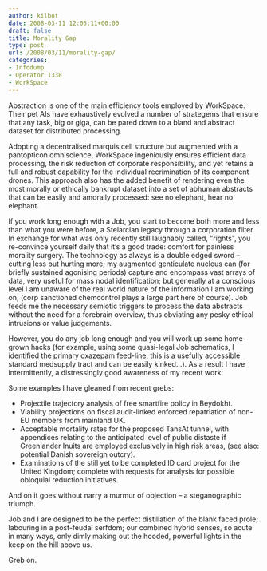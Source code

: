 ```yaml
---
author: kilbot
date: 2008-03-11 12:05:11+00:00
draft: false
title: Morality Gap
type: post
url: /2008/03/11/morality-gap/
categories:
- Infodump
- Operator 1338
- WorkSpace
---
```

Abstraction is one of the main efficiency tools employed by WorkSpace. Their pet AIs have exhaustively evolved a number of strategems that ensure that any task, big or giga, can be pared down to a bland and abstract dataset for distributed processing.

Adopting a decentralised marquis cell structure but augmented with a pantopticon omniscience, WorkSpace ingeniously ensures efficient data processing, the risk reduction of corporate responsibility, and yet retains a full and robust capability for the individual recrimination of its component drones. This approach also has the added benefit of rendering even the most morally or ethically bankrupt dataset into a set of abhuman abstracts that can be easily and amorally processed: see no elephant, hear no elephant.

If you work long enough with a Job, you start to become both more and less than what you were before, a Stelarcian legacy through a corporation filter. In exchange for what was only recently still laughably called, "rights", you re-convince yourself daily that it’s a good trade: comfort for painless morality surgery. The technology as always is a double edged sword – cutting less but hurting more; my augmented genticulate nucleus can (for briefly sustained agonising periods) capture and encompass vast arrays of data, very useful for mass nodal identification; but generally at a conscious level I am unaware of the real world nature of the information I am working on, (corp sanctioned chemcontrol plays a large part here of course). Job feeds me the necessary semiotic triggers to process the data abstracts without the need for a forebrain overview, thus obviating any pesky ethical intrusions or value judgements.

However, you do any job long enough and you will work up some home-grown hacks (for example, using some quasi-legal Job schematics, I identified the primary oxazepam feed-line, this is a usefully accessible standard medsupply tract and can be easily kinked…). As a result I have intermittently, a distressingly good awareness of my recent work:

Some examples I have gleaned from recent grebs:

- Projectile trajectory analysis of free smartfire policy in Beydokht.
- Viability projections on fiscal audit-linked enforced repatriation of non-EU members from mainland UK.
- Acceptable mortality rates for the proposed TansAt tunnel, with appendices relating to the anticipated level of public distaste if Greenlander Inuits are employed exclusively in high risk areas, (see also: potential Danish sovereign outcry).
- Examinations of the still yet to be completed ID card project for the United Kingdom; complete with requests for analysis for possible obloquial reduction initiatives.

And on it goes without narry a murmur of objection – a steganographic triumph.

Job and I are designed to be the perfect distillation of the blank faced prole; labouring in a post-feudal serfdom; our combined hybrid senses, so acute in many ways, only dimly making out the hooded, powerful lights in the keep on the hill above us.

Greb on.
